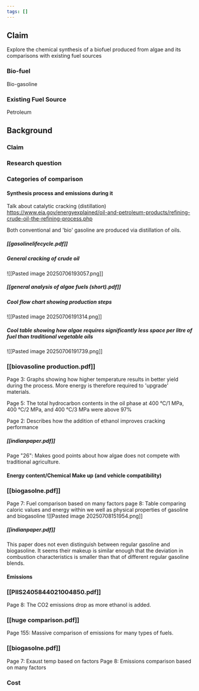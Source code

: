 ```yaml
---
tags: []
---
```

## Claim
Explore the chemical synthesis of a biofuel produced from algae and its comparisons with existing fuel sources

### Bio-fuel
Bio-gasoline


### Existing Fuel Source
Petroleum



## Background
### Claim 


### Research question


### Categories of comparison
#### Synthesis process and emissions during it
Talk about catalytic cracking (distillation) https://www.eia.gov/energyexplained/oil-and-petroleum-products/refining-crude-oil-the-refining-process.php

Both conventional and 'bio' gasoline are produced via distillation of oils. 
##### [[gasolinelifecycle.pdf]]
##### General cracking of crude oil
![[Pasted image 20250706193057.png]]

##### [[general analysis of algae fuels (short).pdf]]
##### Cool flow chart showing production steps

![[Pasted image 20250706191314.png]]

##### Cool table showing how algae requires significantly less space per litre of fuel than traditional vegetable oils 
![[Pasted image 20250706191739.png]]


### [[biovasoline production.pdf]]
Page 3: Graphs showing how higher temperature results in better yield during the process. More energy is therefore required to 'upgrade' materials. 

Page 5: The total hydrocarbon contents in the
oil phase at 400 °C/1 MPa, 400 °C/2 MPa, and 400 °C/3 MPa
were above 97%

Page 2: Describes how the addition of ethanol improves cracking performance 

##### [[indianpaper.pdf]]
Page "26": Makes good points about how algae does not compete with traditional agriculture.
#### Energy content/Chemical Make up (and vehicle compatibility)
### [[biogasolne.pdf]]
Page 7: Fuel comparison based on many factors
page 8: Table comparing caloric values and energy within we well as physical properties of gasoline and biogasoline
![[Pasted image 20250708151954.png]]
##### [[indianpaper.pdf]]
This paper does not even distinguish between regular gasoline and biogasoline. It seems their makeup is similar enough that the deviation in combustion characteristics is smaller than that of different regular gasoline blends.
#### Emissions

### [[PIIS2405844021004850.pdf]]
Page 8: The CO2 emissions drop as more ethanol is added. 

### [[huge comparison.pdf]]
Page 155: Massive comparison of emissions for many types of fuels. 

### [[biogasolne.pdf]]
Page 7: Exaust temp based on factors 
Page 8: Emissions comparison based on many factors


### Cost
####